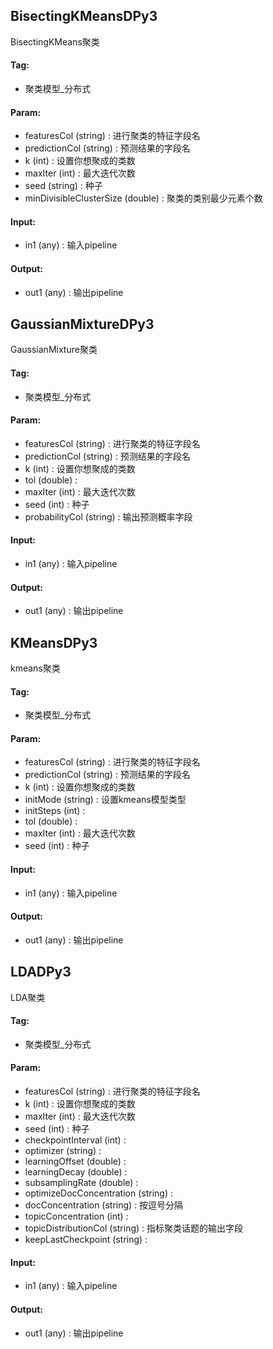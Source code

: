 
## BisectingKMeansDPy3

BisectingKMeans聚类

#### Tag:
* 聚类模型_分布式

#### Param:
* featuresCol (string) : 进行聚类的特征字段名
* predictionCol (string) : 预测结果的字段名
* k (int) : 设置你想聚成的类数
* maxIter (int) : 最大迭代次数
* seed (string) : 种子
* minDivisibleClusterSize (double) : 聚类的类别最少元素个数

#### Input:
* in1 (any) : 输入pipeline

#### Output:
* out1 (any) : 输出pipeline

## GaussianMixtureDPy3

GaussianMixture聚类

#### Tag:
* 聚类模型_分布式

#### Param:
* featuresCol (string) : 进行聚类的特征字段名
* predictionCol (string) : 预测结果的字段名
* k (int) : 设置你想聚成的类数
* tol (double) : 
* maxIter (int) : 最大迭代次数
* seed (int) : 种子
* probabilityCol (string) : 输出预测概率字段

#### Input:
* in1 (any) : 输入pipeline

#### Output:
* out1 (any) : 输出pipeline

## KMeansDPy3

kmeans聚类

#### Tag:
* 聚类模型_分布式

#### Param:
* featuresCol (string) : 进行聚类的特征字段名
* predictionCol (string) : 预测结果的字段名
* k (int) : 设置你想聚成的类数
* initMode (string) : 设置kmeans模型类型
* initSteps (int) : 
* tol (double) : 
* maxIter (int) : 最大迭代次数
* seed (int) : 种子

#### Input:
* in1 (any) : 输入pipeline

#### Output:
* out1 (any) : 输出pipeline

## LDADPy3

LDA聚类

#### Tag:
* 聚类模型_分布式

#### Param:
* featuresCol (string) : 进行聚类的特征字段名
* k (int) : 设置你想聚成的类数
* maxIter (int) : 最大迭代次数
* seed (int) : 种子
* checkpointInterval (int) : 
* optimizer (string) : 
* learningOffset (double) : 
* learningDecay (double) : 
* subsamplingRate (double) : 
* optimizeDocConcentration (string) : 
* docConcentration (string) : 按逗号分隔
* topicConcentration (int) : 
* topicDistributionCol (string) : 指标聚类话题的输出字段
* keepLastCheckpoint (string) : 

#### Input:
* in1 (any) : 输入pipeline

#### Output:
* out1 (any) : 输出pipeline
